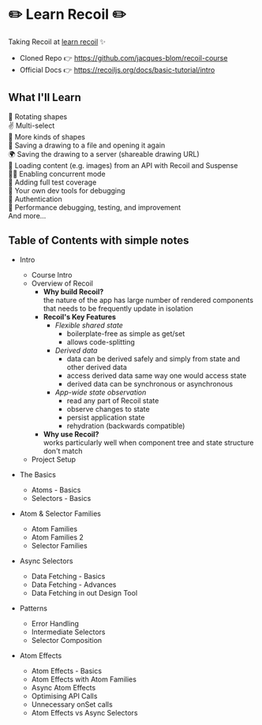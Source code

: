 # ✏️ Learn Recoil ✏️

Taking Recoil at [learn recoil](https://learnrecoil.com/) ✨

-   Cloned Repo 👉 https://github.com/jacques-blom/recoil-course
-   Official Docs 👉 https://recoiljs.org/docs/basic-tutorial/intro

## What I'll Learn

🔄 Rotating shapes  
✌️ Multi-select  
🔵 More kinds of shapes  
💾 Saving a drawing to a file and opening it again  
🌍 Saving the drawing to a server (shareable drawing URL)  
🌄 Loading content (e.g. images) from an API with Recoil and Suspense  
👯‍♂️ Enabling concurrent mode  
🧪 Adding full test coverage  
🤔 Your own dev tools for debugging  
🔑 Authentication  
🏃 Performance debugging, testing, and improvement  
And more...

## Table of Contents with simple notes

-   Intro

    -   Course Intro
    -   Overview of Recoil
        -   **Why build Recoil?**  
            the nature of the app has large number of rendered components that needs to be frequently update in isolation
        -   **Recoil's Key Features**
            -   _Flexible shared state_
                -   boilerplate-free as simple as get/set
                -   allows code-splitting
            -   _Derived data_
                -   data can be derived safely and simply from state and other derived data
                -   access derived data same way one would access state
                -   derived data can be synchronous or asynchronous
            -   _App-wide state observation_
                -   read any part of Recoil state
                -   observe changes to state
                -   persist application state
                -   rehydration (backwards compatible)
        -   **Why use Recoil?**  
             works particularly well when component tree and state structure don't match
    -   Project Setup

-   The Basics
    -   Atoms - Basics
    -   Selectors - Basics
-   Atom & Selector Families
    -   Atom Families
    -   Atom Families 2
    -   Selector Families
-   Async Selectors
    -   Data Fetching - Basics
    -   Data Fetching - Advances
    -   Data Fetching in out Design Tool
-   Patterns
    -   Error Handling
    -   Intermediate Selectors
    -   Selector Composition
-   Atom Effects
    -   Atom Effects - Basics
    -   Atom Effects with Atom Families
    -   Async Atom Effects
    -   Optimising API Calls
    -   Unnecessary onSet calls
    -   Atom Effects vs Async Selectors
